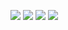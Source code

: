 ![](https://i8.fuskator.com/large/eX23W3dkF1i/Shaved-Brunette-Babe-Violet-Starr-with-Open-Mouth-1.jpg)
![](https://www.erocurves.com/wp-content/uploads/2017/09/002-00028-1.jpg)
![](https://www.erocurves.com/wp-content/uploads/2017/09/002-00029-1.jpg)
![](https://i8.fuskator.com/large/mOwkTvD5ag3/Shaved-Brunette-Violet-Starr-with-Open-Mouth-6.jpg)
